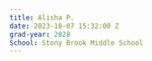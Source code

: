 ```yaml
---
title: Alisha P.
date: 2023-10-07 15:32:00 Z
grad-year: 2028
School: Stony Brook Middle School
---
```


